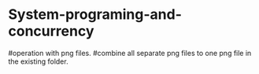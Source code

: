 # System-programing-and-concurrency
#operation with png files.
#combine all separate png files to one png file in the existing folder.
